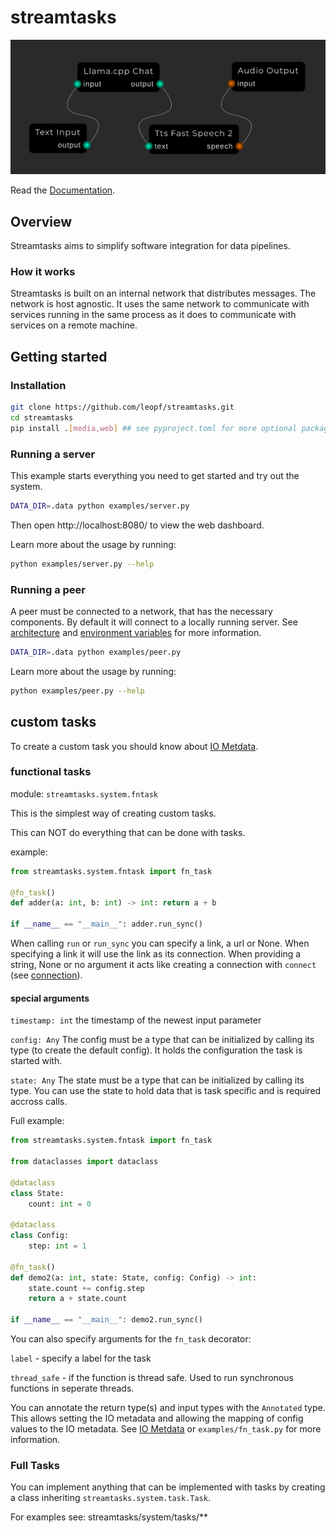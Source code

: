 
# streamtasks

![](docs/screenshot.png)

Read the [Documentation](docs/overview.md).

## Overview

Streamtasks aims to simplify software integration for data pipelines.

### How it works
Streamtasks is built on an internal network that distributes messages. The network is host agnostic. It uses the same network to communicate with services running in the same process as it does to communicate with services on a remote machine.


## Getting started

### Installation
```bash
git clone https://github.com/leopf/streamtasks.git
cd streamtasks
pip install .[media,web] ## see pyproject.toml for more optional packages
```

### Running a server
This example starts everything you need to get started and try out the system.

```bash
DATA_DIR=.data python examples/server.py
```
Then open http://localhost:8080/ to view the web dashboard.

Learn more about the usage by running:
```bash
python examples/server.py --help
```


### Running a peer
A peer must be connected to a network, that has the necessary components. By default it will connect to a locally running server.
See [architecture](docs/architecture.md) and [environment variables](docs/env.md) for more information.

```bash
DATA_DIR=.data python examples/peer.py
```

Learn more about the usage by running:
```bash
python examples/peer.py --help
```

## custom tasks

To create a custom task you should know about [IO Metdata](docs/io-metadata.md).

### functional tasks
module: `streamtasks.system.fntask`

This is the simplest way of creating custom tasks.

This can NOT do everything that can be done with tasks.

example:
```python
from streamtasks.system.fntask import fn_task

@fn_task()
def adder(a: int, b: int) -> int: return a + b

if __name__ == "__main__": adder.run_sync()
```

When calling `run` or `run_sync` you can specify a link, a url or None. When specifying a link it will use the link as its connection. When providing a string, None or no argument it acts like creating a connection with `connect` (see [connection](docs/connection.md)).

#### special arguments
`timestamp: int` the timestamp of the newest input parameter

`config: Any` The config must be a type that can be initialized by calling its type (to create the default config). It holds the configuration the task is started with. 

`state: Any` The state must be a type that can be initialized by calling its type. You can use the state to hold data that is task specific and is required accross calls. 

Full example:

```python
from streamtasks.system.fntask import fn_task

from dataclasses import dataclass

@dataclass
class State:
    count: int = 0

@dataclass
class Config:
    step: int = 1

@fn_task()
def demo2(a: int, state: State, config: Config) -> int:
    state.count += config.step
    return a + state.count 

if __name__ == "__main__": demo2.run_sync()
```

You can also specify arguments for the `fn_task` decorator:

`label` - specify a label for the task

`thread_safe` - if the function is thread safe. Used to run synchronous functions in seperate threads.

You can annotate the return type(s) and input types with the `Annotated` type. This allows setting the IO metadata and allowing the mapping of config values to the IO metadata. See [IO Metdata](docs/io-metadata.md) or `examples/fn_task.py` for more information.

### Full Tasks
You can implement anything that can be implemented with tasks by creating a class inheriting `streamtasks.system.task.Task`.

For examples see: streamtasks/system/tasks/**